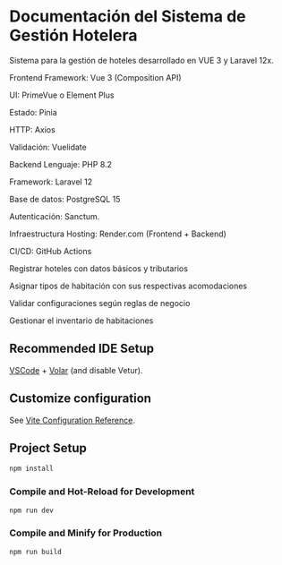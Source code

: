 # Documentación del Sistema de Gestión Hotelera

Sistema para la gestión de hoteles desarrollado en VUE 3 y Laravel 12x.

Frontend
Framework: Vue 3 (Composition API)

UI: PrimeVue o Element Plus

Estado: Pinia

HTTP: Axios

Validación: Vuelidate

Backend
Lenguaje: PHP 8.2

Framework: Laravel 12

Base de datos: PostgreSQL 15

Autenticación: Sanctum.

Infraestructura
Hosting: Render.com (Frontend + Backend)

CI/CD: GitHub Actions

Registrar hoteles con datos básicos y tributarios

Asignar tipos de habitación con sus respectivas acomodaciones

Validar configuraciones según reglas de negocio

Gestionar el inventario de habitaciones

## Recommended IDE Setup

[VSCode](https://code.visualstudio.com/) + [Volar](https://marketplace.visualstudio.com/items?itemName=Vue.volar) (and disable Vetur).

## Customize configuration

See [Vite Configuration Reference](https://vite.dev/config/).

## Project Setup

```sh
npm install
```

### Compile and Hot-Reload for Development

```sh
npm run dev
```

### Compile and Minify for Production

```sh
npm run build
```
